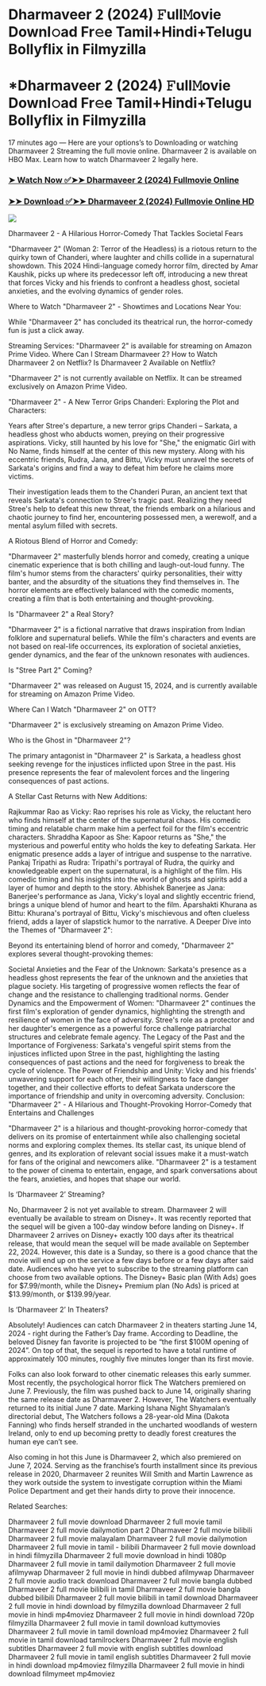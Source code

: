 # Dharmaveer 2 (2024) 𝙵ull𝙼ovie Downl𝚘ad Fr𝚎e Tamil+Hindi+Telugu Bollyflix in Filmyzilla
# *Dharmaveer 2 (2024) 𝙵ull𝙼ovie Downl𝚘ad Fr𝚎e Tamil+Hindi+Telugu Bollyflix in Filmyzilla
17 minutes ago — Here are your options’s to Downloading or watching Dharmaveer 2 Streaming the full movie online. Dharmaveer 2 is available on HBO Max. Learn how to watch Dharmaveer 2 legally here.


### [➤ Watch Now ✅➤➤ Dharmaveer 2 (2024) Fullmovie Online](https://t.co/gJw743Jmkh)

### [➤➤ Download ✅➤➤ Dharmaveer 2 (2024) Fullmovie Online HD](https://t.co/UMFKzlv5QH)

<p dir="auto"><a href="https://t.co/gJw743Jmkh" title="PLAY NOW" rel="nofollow"><img src="https://i.imgur.com/jhNGoEt.gif" style="max-width: 100%;"></a></p>


Dharmaveer 2 - A Hilarious Horror-Comedy That Tackles Societal Fears

"Dharmaveer 2" (Woman 2: Terror of the Headless) is a riotous return to the quirky town of Chanderi, where laughter and chills collide in a supernatural showdown. This 2024 Hindi-language comedy horror film, directed by Amar Kaushik, picks up where its predecessor left off, introducing a new threat that forces Vicky and his friends to confront a headless ghost, societal anxieties, and the evolving dynamics of gender roles.

Where to Watch "Dharmaveer 2" - Showtimes and Locations Near You:

While "Dharmaveer 2" has concluded its theatrical run, the horror-comedy fun is just a click away.

Streaming Services: "Dharmaveer 2" is available for streaming on Amazon Prime Video.
Where Can I Stream Dharmaveer 2? How to Watch Dharmaveer 2 on Netflix? Is Dharmaveer 2 Available on Netflix?

"Dharmaveer 2" is not currently available on Netflix. It can be streamed exclusively on Amazon Prime Video.

"Dharmaveer 2" - A New Terror Grips Chanderi: Exploring the Plot and Characters:

Years after Stree's departure, a new terror grips Chanderi – Sarkata, a headless ghost who abducts women, preying on their progressive aspirations. Vicky, still haunted by his love for "She," the enigmatic Girl with No Name, finds himself at the center of this new mystery. Along with his eccentric friends, Rudra, Jana, and Bittu, Vicky must unravel the secrets of Sarkata's origins and find a way to defeat him before he claims more victims.

Their investigation leads them to the Chanderi Puran, an ancient text that reveals Sarkata's connection to Stree's tragic past. Realizing they need Stree's help to defeat this new threat, the friends embark on a hilarious and chaotic journey to find her, encountering possessed men, a werewolf, and a mental asylum filled with secrets.

A Riotous Blend of Horror and Comedy:

"Dharmaveer 2" masterfully blends horror and comedy, creating a unique cinematic experience that is both chilling and laugh-out-loud funny. The film's humor stems from the characters' quirky personalities, their witty banter, and the absurdity of the situations they find themselves in. The horror elements are effectively balanced with the comedic moments, creating a film that is both entertaining and thought-provoking.

Is "Dharmaveer 2" a Real Story?

"Dharmaveer 2" is a fictional narrative that draws inspiration from Indian folklore and supernatural beliefs. While the film's characters and events are not based on real-life occurrences, its exploration of societal anxieties, gender dynamics, and the fear of the unknown resonates with audiences.

Is "Stree Part 2" Coming?

"Dharmaveer 2" was released on August 15, 2024, and is currently available for streaming on Amazon Prime Video.

Where Can I Watch "Dharmaveer 2" on OTT?

"Dharmaveer 2" is exclusively streaming on Amazon Prime Video.

Who is the Ghost in "Dharmaveer 2"?

The primary antagonist in "Dharmaveer 2" is Sarkata, a headless ghost seeking revenge for the injustices inflicted upon Stree in the past. His presence represents the fear of malevolent forces and the lingering consequences of past actions.

A Stellar Cast Returns with New Additions:

Rajkummar Rao as Vicky: Rao reprises his role as Vicky, the reluctant hero who finds himself at the center of the supernatural chaos. His comedic timing and relatable charm make him a perfect foil for the film's eccentric characters.
Shraddha Kapoor as She: Kapoor returns as "She," the mysterious and powerful entity who holds the key to defeating Sarkata. Her enigmatic presence adds a layer of intrigue and suspense to the narrative.
Pankaj Tripathi as Rudra: Tripathi's portrayal of Rudra, the quirky and knowledgeable expert on the supernatural, is a highlight of the film. His comedic timing and his insights into the world of ghosts and spirits add a layer of humor and depth to the story.
Abhishek Banerjee as Jana: Banerjee's performance as Jana, Vicky's loyal and slightly eccentric friend, brings a unique blend of humor and heart to the film.
Aparshakti Khurana as Bittu: Khurana's portrayal of Bittu, Vicky's mischievous and often clueless friend, adds a layer of slapstick humor to the narrative.
A Deeper Dive into the Themes of "Dharmaveer 2":

Beyond its entertaining blend of horror and comedy, "Dharmaveer 2" explores several thought-provoking themes:

Societal Anxieties and the Fear of the Unknown: Sarkata's presence as a headless ghost represents the fear of the unknown and the anxieties that plague society. His targeting of progressive women reflects the fear of change and the resistance to challenging traditional norms.
Gender Dynamics and the Empowerment of Women: "Dharmaveer 2" continues the first film's exploration of gender dynamics, highlighting the strength and resilience of women in the face of adversity. Stree's role as a protector and her daughter's emergence as a powerful force challenge patriarchal structures and celebrate female agency.
The Legacy of the Past and the Importance of Forgiveness: Sarkata's vengeful spirit stems from the injustices inflicted upon Stree in the past, highlighting the lasting consequences of past actions and the need for forgiveness to break the cycle of violence.
The Power of Friendship and Unity: Vicky and his friends' unwavering support for each other, their willingness to face danger together, and their collective efforts to defeat Sarkata underscore the importance of friendship and unity in overcoming adversity.
Conclusion: "Dharmaveer 2" - A Hilarious and Thought-Provoking Horror-Comedy that Entertains and Challenges

"Dharmaveer 2" is a hilarious and thought-provoking horror-comedy that delivers on its promise of entertainment while also challenging societal norms and exploring complex themes. Its stellar cast, its unique blend of genres, and its exploration of relevant social issues make it a must-watch for fans of the original and newcomers alike. "Dharmaveer 2" is a testament to the power of cinema to entertain, engage, and spark conversations about the fears, anxieties, and hopes that shape our world.


Is ‘Dharmaveer 2’ Streaming?

No, Dharmaveer 2 is not yet available to stream. Dharmaveer 2 will eventually be available to stream on Disney+. It was recently reported that the sequel will be given a 100-day window before landing on Disney+. If Dharmaveer 2 arrives on Disney+ exactly 100 days after its theatrical release, that would mean the sequel will be made available on September 22, 2024. However, this date is a Sunday, so there is a good chance that the movie will end up on the service a few days before or a few days after said date. Audiences who have yet to subscribe to the streaming platform can choose from two available options. The Disney+ Basic plan (With Ads) goes for $7.99/month, while the Disney+ Premium plan (No Ads) is priced at $13.99/month, or $139.99/year.

Is ‘Dharmaveer 2’ In Theaters?

Absolutely! Audiences can catch Dharmaveer 2 in theaters starting June 14, 2024 - right during the Father’s Day frame. According to Deadline, the beloved Disney fan favorite is projected to be “the first $100M opening of 2024”. On top of that, the sequel is reported to have a total runtime of approximately 100 minutes, roughly five minutes longer than its first movie.

Folks can also look forward to other cinematic releases this early summer. Most recently, the psychological horror flick The Watchers premiered on June 7. Previously, the film was pushed back to June 14, originally sharing the same release date as Dharmaveer 2. However, The Watchers eventually returned to its initial June 7 date. Marking Ishana Night Shyamalan’s directorial debut, The Watchers follows a 28-year-old Mina (Dakota Fanning) who finds herself stranded in the uncharted woodlands of western Ireland, only to end up becoming pretty to deadly forest creatures the human eye can’t see.

Also coming in hot this June is Dharmaveer 2, which also premiered on June 7, 2024. Serving as the franchise’s fourth installment since its previous release in 2020, Dharmaveer 2 reunites Will Smith and Martin Lawrence as they work outside the system to investigate corruption within the Miami Police Department and get their hands dirty to prove their innocence.


Related Searches:

Dharmaveer 2 full movie download
Dharmaveer 2 full movie tamil
Dharmaveer 2 full movie dailymotion part 2
Dharmaveer 2 full movie bilibili
Dharmaveer 2 full movie malayalam
Dharmaveer 2 full movie dailymotion
Dharmaveer 2 full movie in tamil - bilibili
Dharmaveer 2 full movie download in hindi filmyzilla
Dharmaveer 2 full movie download in hindi 1080p
Dharmaveer 2 full movie in tamil dailymotion
Dharmaveer 2 full movie afilmywap
Dharmaveer 2 full movie in hindi dubbed afilmywap
Dharmaveer 2 full movie audio track download
Dharmaveer 2 full movie bangla dubbed
Dharmaveer 2 full movie bilibili in tamil
Dharmaveer 2 full movie bangla dubbed bilibili
Dharmaveer 2 full movie bilibili in tamil download
Dharmaveer 2 full movie in hindi download by filmyzilla
download Dharmaveer 2 full movie in hindi mp4moviez
Dharmaveer 2 full movie in hindi download 720p filmyzilla
Dharmaveer 2 full movie in tamil download kuttymovies
Dharmaveer 2 full movie in tamil download mp4moviez
Dharmaveer 2 full movie in tamil download tamilrockers
Dharmaveer 2 full movie english subtitles
Dharmaveer 2 full movie with english subtitles download
Dharmaveer 2 full movie in tamil english subtitles
Dharmaveer 2 full movie in hindi download mp4moviez filmyzilla
Dharmaveer 2 full movie in hindi download filmymeet mp4moviez
